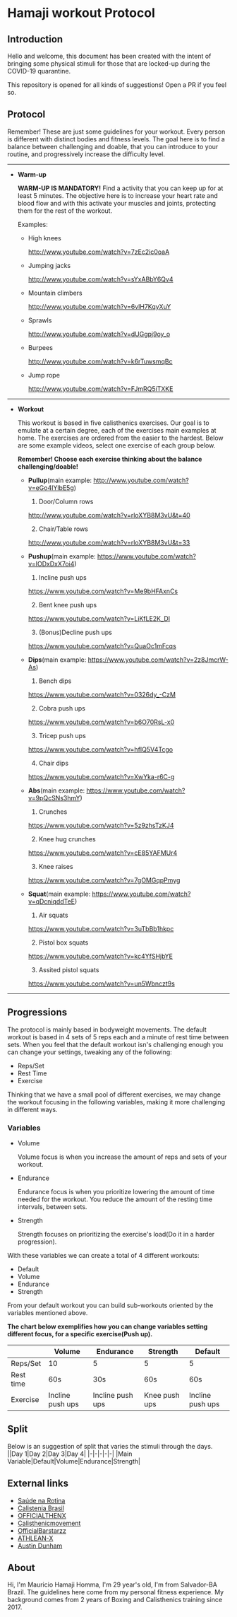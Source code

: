 # Hamaji workout Protocol

## Introduction
Hello and welcome, this  document has been created with the intent of bringing some physical stimuli for those that are locked-up during the COVID-19 quarantine.

This repository is opened for all kinds of suggestions! Open a PR if you feel so. 

## Protocol
Remember! These are just some guidelines for your workout. Every person is different with distinct bodies and fitness levels. The goal here is to find a balance between challenging and doable, that you can introduce to your routine, and progressively increase the difficulty level.

---

* **Warm-up**

  **WARM-UP IS MANDATORY!** Find a activity that you can keep up for at least 5 minutes. The objective here is to increase your heart rate and blood flow and with this activate your muscles and joints, protecting them for the rest of the workout.

  Examples:
  
  * High knees

    http://www.youtube.com/watch?v=7zEc2ic0oaA

  * Jumping jacks
    
    http://www.youtube.com/watch?v=sYxABbY6Qv4

  * Mountain climbers

    http://www.youtube.com/watch?v=6vlH7KqyXuY

  * Sprawls

    http://www.youtube.com/watch?v=dUGgpj9oy_o

  * Burpees

    http://www.youtube.com/watch?v=k6rTuwsmqBc

  * Jump rope

    http://www.youtube.com/watch?v=FJmRQ5iTXKE

---

* **Workout**

  This workout is based in five calisthenics exercises. Our goal is to emulate at a certain degree, each of the exercises main examples at home. The exercises are ordered from the easier to the hardest. Below are some example videos, select one exercise of each group below. 
  
  **Remember! Choose each exercise thinking about the balance challenging/doable!**

  * **Pullup**(main example: http://www.youtube.com/watch?v=eGo4IYlbE5g)

    1. Door/Column rows

      http://www.youtube.com/watch?v=rloXYB8M3vU&t=40

    2. Chair/Table rows

      http://www.youtube.com/watch?v=rloXYB8M3vU&t=33

  * **Pushup**(main example: https://www.youtube.com/watch?v=IODxDxX7oi4)

    1. Incline push ups

      https://www.youtube.com/watch?v=Me9bHFAxnCs      

    2. Bent knee push ups

      https://www.youtube.com/watch?v=LiKfLE2K_DI

    3. (Bonus)Decline push ups

      https://www.youtube.com/watch?v=QuaOc1mFcqs

  * **Dips**(main example: https://www.youtube.com/watch?v=2z8JmcrW-As)

    1. Bench dips

      https://www.youtube.com/watch?v=0326dy_-CzM

    2. Cobra push ups

      https://www.youtube.com/watch?v=b6O70RsL-x0

    3. Tricep push ups

      https://www.youtube.com/watch?v=hfIQ5V4Tcgo

    4. Chair dips

      https://www.youtube.com/watch?v=XwYka-r6C-g

  * **Abs**(main example: https://www.youtube.com/watch?v=9pQcSNs3hmY)

    1. Crunches

      https://www.youtube.com/watch?v=5z9zhsTzKJ4

    2. Knee hug crunches

      https://www.youtube.com/watch?v=cE85YAFMUr4

    3. Knee raises

      https://www.youtube.com/watch?v=7gOMGqpPmyg

  * **Squat**(main example: https://www.youtube.com/watch?v=qDcniqddTeE)

    1. Air squats

      https://www.youtube.com/watch?v=3uTbBb1hkpc

    2. Pistol box squats

      https://www.youtube.com/watch?v=kc4YfSHjbYE

    3. Assited pistol squats

      https://www.youtube.com/watch?v=un5Wbnczt9s

---

## Progressions

The protocol is mainly based in bodyweight movements. The default workout is based in 4 sets of 5 reps each and a minute of rest time between sets. When you feel that the default workout isn's challenging enough you can change your settings, tweaking any of the following:
- Reps/Set
- Rest Time
- Exercise

Thinking that we have a small pool of different exercises, we may change the workout focusing in the following variables, making it more challenging in different ways.

### Variables

  * Volume

    Volume focus is when you increase the amount of reps and sets of your workout.

  * Endurance

    Endurance focus is when you prioritize lowering the amount of time needed for the workout. You reduce the amount of the resting time intervals, between sets.

  * Strength
    
    Strength focuses on prioritizing the exercise's load(Do it in a harder progression).

With these variables we can create a total of 4 different workouts:
  - Default
  - Volume
  - Endurance
  - Strength

From your default workout you can build sub-workouts oriented by the variables mentioned above.

**The chart below exemplifies how you can change variables setting different focus, for a specific exercise(Push up).**

||Volume|Endurance|Strength|Default|
|-|-|-|-|-|
|Reps/Set|10|5|5|5|
|Rest time|60s|30s|60s|60s|
|Exercise|Incline push ups|Incline push ups|Knee push ups|Incline push ups|

## Split
Below is an suggestion of split that varies the stimuli through the days.
||Day 1|Day 2|Day 3|Day 4|
|-|-|-|-|-|
|Main Variable|Default|Volume|Endurance|Strength|

## External links

* [Saúde na Rotina](https://www.youtube.com/user/SaudenaRotina)
* [Calistenia Brasil](https://www.youtube.com/user/calisteniabrasil)
* [OFFICIALTHENX](https://www.youtube.com/user/TheMiamiTrainer)
* [Calisthenicmovement](https://www.youtube.com/user/Calisthenicmovement)
* [OfficialBarstarzz](https://www.youtube.com/user/OfficialBarstarzz)
* [ATHLEAN-X](https://www.youtube.com/user/JDCav24)
* [Austin Dunham](https://www.youtube.com/channel/UCRG_IQW6Yw5JmtTlKz8PBcg)

## About
Hi, I'm Mauricio Hamaji Homma, I'm 29 year's old, I'm from Salvador-BA Brazil. The guidelines here come from my personal fitness experience. My background comes from 2 years of Boxing and Calisthenics training since 2017.
